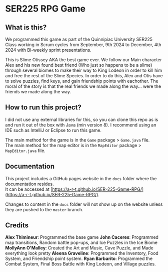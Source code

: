 # SER225 RPG Game

## What is this?
We programmed this game as part of the Quinnipiac University SER225 Class working in Scrum cycles from September, 9th 2024 to December, 4th 2024 with Bi-weekly sprint presentations.

This is Slime Otissey AKA the best game ever. We follow our Main character Alex and his new found best friend (Who just so happens to be a slime) through several biomes to make their way to King Lodeon in order to kill him and free the rest of the Slime Species. In order to do this, Alex and Otis have to solve puzzles, find keys, and gain friendship points with eachother. The moral of the story is that the real friends we made along the way... were the friends we made along the way.

## How to run this project?
I did not use any external libraries for this, so you can clone this repo as is and run it out of the box with Java (min version 8).
I recommend using an IDE such as IntelliJ or Eclipse to run this game.

The main method for the game is in the `Game` package > `Game.java` file.<br>
The main method for the map editor is in the `MapEditor` package > `MapEditor.java` file.

## Documentation
This project includes a GitHub pages website in the `docs` folder where the documentation resides.<br>
It can be accessed at [https://a-r-t.github.io/SER-225-Game-RPG/](https://a-r-t.github.io/SER-225-Game-RPG/).

Changes to content in the `docs` folder will not show up on the website unless they are pushed to the `master` branch.

## Credits
**Alex Thimineur**: Programmed the base game
**John Caceres**: Programmed map transitions, Random battle pop-ups, and Ice Puzzles in the Ice Biome
**MollyAnn O'Malley**: Created the Art and Music, Cave Puzzle, and Made everything look pretty
**Aleena Graveline**: Programmed the Inventory, Food System, and Friendship point system.
**Ryan Barbarito**: Programmed the Combat System, Final Boss Battle with King Lodeon, and Village puzzles.

